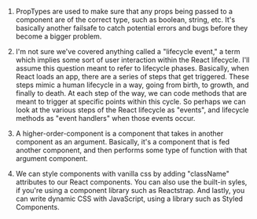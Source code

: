 1. PropTypes are used to make sure that any props being passed to a component are of the correct type, such as boolean, string, etc. It's basically another failsafe to catch potential errors and bugs before they become a bigger problem.

2. I'm not sure we've covered anything called a "lifecycle event," a term which implies some sort of user interaction within the React lifecycle. I'll assume this question meant to refer to lifecycle phases. Basically, when React loads an app, there are a series of steps that get triggered. These steps mimic a human lifecycle in a way, going from birth, to growth, and finally to death. At each step of the way, we can code methods that are meant to trigger at specific points within this cycle. So perhaps we can look at the various steps of the React lifecycle as "events", and lifecycle methods as "event handlers" when those events occur. 

3. A higher-order-component is a component that takes in another component as an argument. Basically, it's a component that is fed another component, and then performs some type of function with that argument component. 

4. We can style components with vanilla css by adding "className" attributes to our React components. You can also use the built-in syles, if you're using a component library such as Reactstrap. And lastly, you can write dynamic CSS with JavaScript, using a library such as Styled Components. 